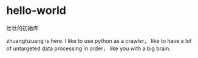 # hello-world
壮壮的初始库

zhuanghzuang is here.
I like to use python as a crawler， 
like to have a lot of untargeted data processing in order， 
like you with a big brain.
